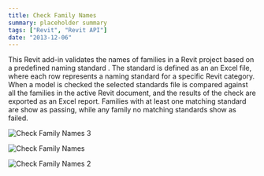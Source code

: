 ```yaml
---
title: Check Family Names
summary: placeholder summary
tags: ["Revit", "Revit API"]
date: "2013-12-06"
---
```


This Revit add-in validates the names of families in a Revit project based on a predefined naming standard . The standard is defined as an an Excel file, where each row represents a naming standard for a specific Revit category. When a model is checked the selected standards file is compared against all the families in the active Revit document, and the results of the check are exported as an Excel report. Families with at least one matching standard are show as passing, while any family no matching standards show as failed.

![Check Family Names 3](Check-Family-Names-3.png)

![Check Family Names](Check-Family-Names1.png)

![Check Family Names 2](Check-Family-Names-2.png)
